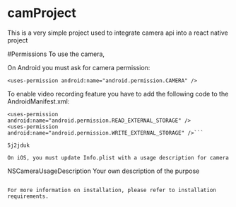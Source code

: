 # camProject
This is a very simple project used to integrate camera api into a react native project 

#Permissions
To use the camera,

On Android you must ask for camera permission:

  ```<uses-permission android:name="android.permission.CAMERA" />```

To enable video recording feature you have to add the following code to the AndroidManifest.xml:

  ```<uses-permission android:name="android.permission.RECORD_AUDIO"/>
  <uses-permission android:name="android.permission.READ_EXTERNAL_STORAGE" />
  <uses-permission android:name="android.permission.WRITE_EXTERNAL_STORAGE" />```

5j2jduk

On iOS, you must update Info.plist with a usage description for camera
```
<key>NSCameraUsageDescription</key>
<string>Your own description of the purpose</string>
```
    
For more information on installation, please refer to installation requirements.